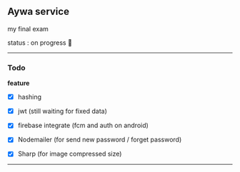 ## Aywa service

my final exam

status : on progress 🚀

---

### Todo

**feature**

- [x] hashing
- [x] jwt (still waiting for fixed data)
- [x] firebase integrate (fcm and auth on android)
- [x] Nodemailer (for send new password / forget password)
- [x] Sharp (for image compressed size)


---